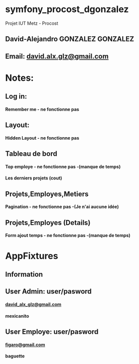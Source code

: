 # symfony_procost_dgonzalez
Projet IUT Metz - Procost

## David-Alejandro GONZALEZ GONZALEZ 
## Email: david.alx.glz@gmail.com

# Notes:

## Log in:
#### Remember me - ne fonctionne pas

## Layout:
#### Hidden Layout - ne fonctionne pas

## Tableau de bord
#### Top employe - ne fonctionne pas -(manque de temps)
#### Les derniers projets (cout) 

## Projets,Employes,Metiers
#### Pagination - ne fonctionne pas -(Je n'ai aucune idée)

## Projets,Employes (Details)
#### Form ajout temps - ne fonctionne pas -(manque de temps)

# AppFixtures

## Information

## User Admin: user/pasword
#### david_alx_glz@gmail.com
#### mexicanito

## User Employe: user/pasword
#### figaro@gmail.com
#### baguette
